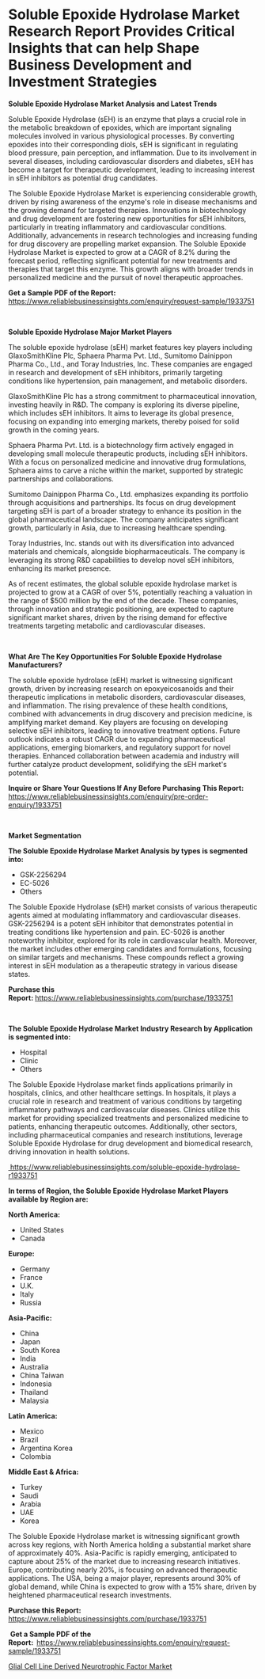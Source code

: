 <p><h1>Soluble Epoxide Hydrolase Market Research Report Provides Critical Insights that can help Shape Business Development and Investment Strategies</h1></p><p><strong>Soluble Epoxide Hydrolase Market Analysis and Latest Trends</strong></p>
<p><p>Soluble Epoxide Hydrolase (sEH) is an enzyme that plays a crucial role in the metabolic breakdown of epoxides, which are important signaling molecules involved in various physiological processes. By converting epoxides into their corresponding diols, sEH is significant in regulating blood pressure, pain perception, and inflammation. Due to its involvement in several diseases, including cardiovascular disorders and diabetes, sEH has become a target for therapeutic development, leading to increasing interest in sEH inhibitors as potential drug candidates.</p><p>The Soluble Epoxide Hydrolase Market is experiencing considerable growth, driven by rising awareness of the enzyme's role in disease mechanisms and the growing demand for targeted therapies. Innovations in biotechnology and drug development are fostering new opportunities for sEH inhibitors, particularly in treating inflammatory and cardiovascular conditions. Additionally, advancements in research technologies and increasing funding for drug discovery are propelling market expansion. The Soluble Epoxide Hydrolase Market is expected to grow at a CAGR of 8.2% during the forecast period, reflecting significant potential for new treatments and therapies that target this enzyme. This growth aligns with broader trends in personalized medicine and the pursuit of novel therapeutic approaches.</p></p>
<p><strong>Get a Sample PDF of the Report:&nbsp;</strong> <a href="https://www.reliablebusinessinsights.com/enquiry/request-sample/1933751?utm_campaign=2111&utm_medium=2&utm_source=Github&utm_content=ia&utm_term=08032025&utm_id=soluble-epoxide-hydrolase">https://www.reliablebusinessinsights.com/enquiry/request-sample/1933751</a></p>
<p>&nbsp;</p>
<p><strong>Soluble Epoxide Hydrolase Major Market Players</strong></p>
<p><p>The soluble epoxide hydrolase (sEH) market features key players including GlaxoSmithKline Plc, Sphaera Pharma Pvt. Ltd., Sumitomo Dainippon Pharma Co., Ltd., and Toray Industries, Inc. These companies are engaged in research and development of sEH inhibitors, primarily targeting conditions like hypertension, pain management, and metabolic disorders.</p><p>GlaxoSmithKline Plc has a strong commitment to pharmaceutical innovation, investing heavily in R&D. The company is exploring its diverse pipeline, which includes sEH inhibitors. It aims to leverage its global presence, focusing on expanding into emerging markets, thereby poised for solid growth in the coming years.</p><p>Sphaera Pharma Pvt. Ltd. is a biotechnology firm actively engaged in developing small molecule therapeutic products, including sEH inhibitors. With a focus on personalized medicine and innovative drug formulations, Sphaera aims to carve a niche within the market, supported by strategic partnerships and collaborations.</p><p>Sumitomo Dainippon Pharma Co., Ltd. emphasizes expanding its portfolio through acquisitions and partnerships. Its focus on drug development targeting sEH is part of a broader strategy to enhance its position in the global pharmaceutical landscape. The company anticipates significant growth, particularly in Asia, due to increasing healthcare spending.</p><p>Toray Industries, Inc. stands out with its diversification into advanced materials and chemicals, alongside biopharmaceuticals. The company is leveraging its strong R&D capabilities to develop novel sEH inhibitors, enhancing its market presence.</p><p>As of recent estimates, the global soluble epoxide hydrolase market is projected to grow at a CAGR of over 5%, potentially reaching a valuation in the range of $500 million by the end of the decade. These companies, through innovation and strategic positioning, are expected to capture significant market shares, driven by the rising demand for effective treatments targeting metabolic and cardiovascular diseases.</p></p>
<p>&nbsp;</p>
<p><strong>What Are The Key Opportunities For Soluble Epoxide Hydrolase Manufacturers?</strong></p>
<p><p>The soluble epoxide hydrolase (sEH) market is witnessing significant growth, driven by increasing research on epoxyeicosanoids and their therapeutic implications in metabolic disorders, cardiovascular diseases, and inflammation. The rising prevalence of these health conditions, combined with advancements in drug discovery and precision medicine, is amplifying market demand. Key players are focusing on developing selective sEH inhibitors, leading to innovative treatment options. Future outlook indicates a robust CAGR due to expanding pharmaceutical applications, emerging biomarkers, and regulatory support for novel therapies. Enhanced collaboration between academia and industry will further catalyze product development, solidifying the sEH market's potential.</p></p>
<p><strong>Inquire or Share Your Questions If Any Before Purchasing This Report:</strong> <a href="https://www.reliablebusinessinsights.com/enquiry/pre-order-enquiry/1933751?utm_campaign=2111&utm_medium=2&utm_source=Github&utm_content=ia&utm_term=08032025&utm_id=soluble-epoxide-hydrolase">https://www.reliablebusinessinsights.com/enquiry/pre-order-enquiry/1933751</a></p>
<p>&nbsp;</p>
<p><strong>Market Segmentation</strong></p>
<p><strong>The Soluble Epoxide Hydrolase Market Analysis by types is segmented into:</strong></p>
<p><ul><li>GSK-2256294</li><li>EC-5026</li><li>Others</li></ul></p>
<p><p>The Soluble Epoxide Hydrolase (sEH) market consists of various therapeutic agents aimed at modulating inflammatory and cardiovascular diseases. GSK-2256294 is a potent sEH inhibitor that demonstrates potential in treating conditions like hypertension and pain. EC-5026 is another noteworthy inhibitor, explored for its role in cardiovascular health. Moreover, the market includes other emerging candidates and formulations, focusing on similar targets and mechanisms. These compounds reflect a growing interest in sEH modulation as a therapeutic strategy in various disease states.</p></p>
<p><strong>Purchase this Report:&nbsp;</strong><a href="https://www.reliablebusinessinsights.com/purchase/1933751?utm_campaign=2111&utm_medium=2&utm_source=Github&utm_content=ia&utm_term=08032025&utm_id=soluble-epoxide-hydrolase">https://www.reliablebusinessinsights.com/purchase/1933751</a></p>
<p>&nbsp;</p>
<p><strong>The Soluble Epoxide Hydrolase Market Industry Research by Application is segmented into:</strong></p>
<p><ul><li>Hospital</li><li>Clinic</li><li>Others</li></ul></p>
<p><p>The Soluble Epoxide Hydrolase market finds applications primarily in hospitals, clinics, and other healthcare settings. In hospitals, it plays a crucial role in research and treatment of various conditions by targeting inflammatory pathways and cardiovascular diseases. Clinics utilize this market for providing specialized treatments and personalized medicine to patients, enhancing therapeutic outcomes. Additionally, other sectors, including pharmaceutical companies and research institutions, leverage Soluble Epoxide Hydrolase for drug development and biomedical research, driving innovation in health solutions.</p></p>
<p><a href="https://www.reliablebusinessinsights.com/soluble-epoxide-hydrolase-r1933751?utm_campaign=2111&utm_medium=2&utm_source=Github&utm_content=ia&utm_term=08032025&utm_id=soluble-epoxide-hydrolase">&nbsp;https://www.reliablebusinessinsights.com/soluble-epoxide-hydrolase-r1933751</a></p>
<p><strong>In terms of Region, the Soluble Epoxide Hydrolase Market Players available by Region are:</strong></p>
<p>
    <p> <strong> North America: </strong>
        <ul>
            <li>United States</li>
            <li>Canada</li>
        </ul>
        </p> 
    <p> <strong> Europe: </strong>
        <ul>
            <li>Germany</li>
            <li>France</li>
            <li>U.K.</li>
            <li>Italy</li>
            <li>Russia</li>
        </ul>
        </p> 
    <p> <strong> Asia-Pacific: </strong>
        <ul>
            <li>China</li>
            <li>Japan</li>
            <li>South Korea</li>
            <li>India</li>
            <li>Australia</li>
            <li>China Taiwan</li>
            <li>Indonesia</li>
            <li>Thailand</li>
            <li>Malaysia</li>
        </ul>
        </p> 
    <p> <strong> Latin America: </strong>
        <ul>
            <li>Mexico</li>
            <li>Brazil</li>
            <li>Argentina Korea</li>
            <li>Colombia</li>
        </ul>
        </p> 
    <p> <strong> Middle East & Africa: </strong>
        <ul>
            <li>Turkey</li>
            <li>Saudi</li>
            <li>Arabia</li>
            <li>UAE</li>
            <li>Korea</li>
        </ul>
    </p>
    </p>
<p><p>The Soluble Epoxide Hydrolase market is witnessing significant growth across key regions, with North America holding a substantial market share of approximately 40%. Asia-Pacific is rapidly emerging, anticipated to capture about 25% of the market due to increasing research initiatives. Europe, contributing nearly 20%, is focusing on advanced therapeutic applications. The USA, being a major player, represents around 30% of global demand, while China is expected to grow with a 15% share, driven by heightened pharmaceutical research investments.</p></p>
<p><strong>Purchase this Report: </strong><a href="https://www.reliablebusinessinsights.com/purchase/1933751?utm_campaign=2111&utm_medium=2&utm_source=Github&utm_content=ia&utm_term=08032025&utm_id=soluble-epoxide-hydrolase">https://www.reliablebusinessinsights.com/purchase/1933751</a></p>
<p>&nbsp;<strong>Get a Sample PDF of the Report:&nbsp;&nbsp;</strong><a href="https://www.reliablebusinessinsights.com/enquiry/request-sample/1933751?utm_campaign=2111&utm_medium=2&utm_source=Github&utm_content=ia&utm_term=08032025&utm_id=soluble-epoxide-hydrolase">https://www.reliablebusinessinsights.com/enquiry/request-sample/1933751</a></p>
<p><strong></strong></p>
<p><p><a href="https://github.com/lindaopodray/Market-Research-Report-List-1/blob/main/glial-cell-line-derived-neurotrophic-factor-market.md?utm_campaign=2111&utm_medium=2&utm_source=Github&utm_content=ia&utm_term=08032025&utm_id=soluble-epoxide-hydrolase">Glial Cell Line Derived Neurotrophic Factor Market</a></p></p>